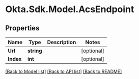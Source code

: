 # Okta.Sdk.Model.AcsEndpoint

## Properties

Name | Type | Description | Notes
------------ | ------------- | ------------- | -------------
**Url** | **string** |  | [optional] 
**Index** | **int** |  | [optional] 

[[Back to Model list]](../README.md#documentation-for-models) [[Back to API list]](../README.md#documentation-for-api-endpoints) [[Back to README]](../README.md)


